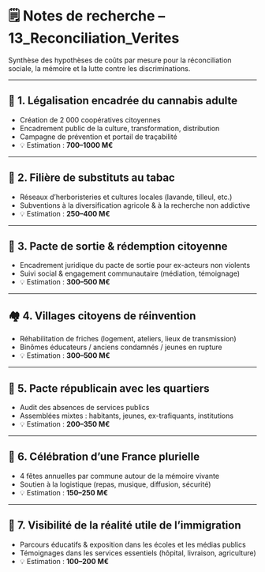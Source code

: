 # 🗒️ Notes de recherche – 13_Reconciliation_Verites

Synthèse des hypothèses de coûts par mesure pour la réconciliation sociale, la mémoire et la lutte contre les discriminations.

---

## 🌿 1. Légalisation encadrée du cannabis adulte

- Création de 2 000 coopératives citoyennes  
- Encadrement public de la culture, transformation, distribution  
- Campagne de prévention et portail de traçabilité  
- 💡 Estimation : **700–1000 M€**

---

## 🌱 2. Filière de substituts au tabac

- Réseaux d’herboristeries et cultures locales (lavande, tilleul, etc.)  
- Subventions à la diversification agricole & à la recherche non addictive  
- 💡 Estimation : **250–400 M€**

---

## 🔁 3. Pacte de sortie & rédemption citoyenne

- Encadrement juridique du pacte de sortie pour ex-acteurs non violents  
- Suivi social & engagement communautaire (médiation, témoignage)  
- 💡 Estimation : **300–500 M€**

---

## 🏘️ 4. Villages citoyens de réinvention

- Réhabilitation de friches (logement, ateliers, lieux de transmission)  
- Binômes éducateurs / anciens condamnés / jeunes en rupture  
- 💡 Estimation : **300–500 M€**

---

## 🧷 5. Pacte républicain avec les quartiers

- Audit des absences de services publics  
- Assemblées mixtes : habitants, jeunes, ex-trafiquants, institutions  
- 💡 Estimation : **200–350 M€**

---

## 🎉 6. Célébration d’une France plurielle

- 4 fêtes annuelles par commune autour de la mémoire vivante  
- Soutien à la logistique (repas, musique, diffusion, sécurité)  
- 💡 Estimation : **150–250 M€**

---

## 🧭 7. Visibilité de la réalité utile de l’immigration

- Parcours éducatifs & exposition dans les écoles et les médias publics  
- Témoignages dans les services essentiels (hôpital, livraison, agriculture)  
- 💡 Estimation : **100–200 M€**
